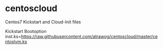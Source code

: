 # centoscloud
Centos7 Kickstart and Cloud-Init files

Kickstart Bootoption
inst.ks=https://raw.githubusercontent.com/atrawog/centoscloud/master/centoslvm.ks
